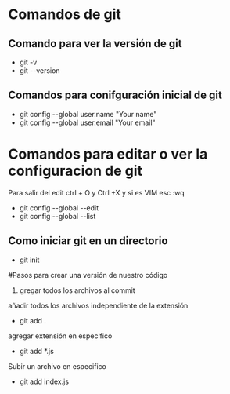 # Comandos de git

## Comando para ver la versión de git
 
- git -v
- git --version

## Comandos para conifguración inicial de git

- git config --global user.name "Your name"
- git config --global user.email "Your email"

# Comandos para editar o ver la configuracion de git
Para salir del edit ctrl + O y Ctrl +X
y si es VIM esc :wq

- git config --global --edit
- git config --global --list

## Como iniciar git en un directorio

- git init

#Pasos para crear una  versión de nuestro código

1. gregar todos los archivos al commit

añadir todos los archivos independiente de la extensión
- git add .

agregar extensión en especifico
- git add *.js

Subir un archivo en especifico
- git add index.js

